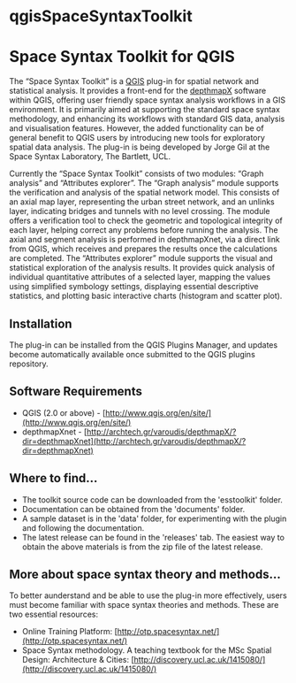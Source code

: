 qgisSpaceSyntaxToolkit
======================

# Space Syntax Toolkit for QGIS

The “Space Syntax Toolkit” is a [QGIS](http://www.qgis.org/en/site/) plug-in for spatial network and statistical analysis. It provides a front-end for the [depthmapX](https://varoudis.github.io/depthmapX/) software within QGIS, offering user friendly space syntax analysis workflows in a GIS environment. It is primarily aimed at supporting the standard space syntax methodology, and enhancing its workflows with standard GIS data, analysis and visualisation features. However, the added functionality can be of general benefit to QGIS users by introducing new tools for exploratory spatial data analysis. The plug-in is being developed by Jorge Gil at the Space Syntax Laboratory, The Bartlett, UCL.

Currently the “Space Syntax Toolkit” consists of two modules: “Graph analysis” and “Attributes explorer”.
The “Graph analysis” module supports the verification and analysis of the spatial network model. This consists of an axial map layer, representing the urban street network, and an unlinks layer, indicating bridges and tunnels with no level crossing. The module offers a verification tool to check the geometric and topological integrity of each layer, helping correct any problems before running the analysis. The axial and segment analysis is performed in depthmapXnet, via a direct link from QGIS, which receives and prepares the results once the calculations are completed.
The “Attributes explorer” module supports the visual and statistical exploration of the analysis results. It provides quick analysis of individual quantitative attributes of a selected layer, mapping the values using simplified symbology settings, displaying essential descriptive statistics, and plotting basic interactive charts (histogram and scatter plot).

## Installation
The plug-in can be installed from the QGIS Plugins Manager, and updates become automatically available once submitted to the QGIS plugins repository.

## Software Requirements
* QGIS (2.0 or above) - [http://www.qgis.org/en/site/](http://www.qgis.org/en/site/)
* depthmapXnet - [http://archtech.gr/varoudis/depthmapX/?dir=depthmapXnet](http://archtech.gr/varoudis/depthmapX/?dir=depthmapXnet)

## Where to find...
* The toolkit source code can be downloaded from the 'esstoolkit' folder.
* Documentation can be obtained from the 'documents' folder.
* A sample dataset is in the 'data' folder, for experimenting with the plugin and following the documentation.
* The latest release can be found in the 'releases' tab. The easiest way to obtain the above materials is from the zip file of the latest release. 

## More about space syntax theory and methods...
To better aunderstand and be able to use the plug-in more effectively, users must become familiar with space syntax theories and methods. These are two essential resources:
* Online Training Platform: [http://otp.spacesyntax.net/](http://otp.spacesyntax.net/)
* Space Syntax methodology. A teaching textbook for the MSc Spatial Design: Architecture & Cities: [http://discovery.ucl.ac.uk/1415080/](http://discovery.ucl.ac.uk/1415080/)
